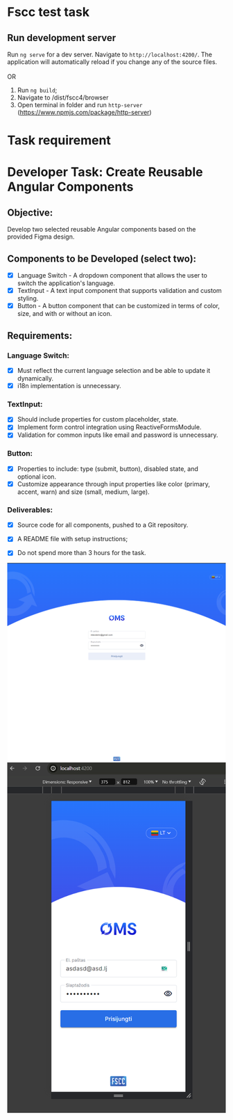 # Fscc test task

## Run development server

Run `ng serve` for a dev server. Navigate to `http://localhost:4200/`. The application will automatically reload if you change any of the source files.
<br/>
<br/>
OR
<br/>
1. Run `ng build`;
2. Navigate to /dist/fscc4/browser
3. Open terminal in folder and run `http-server` (https://www.npmjs.com/package/http-server)
# Task requirement

# Developer Task: Create Reusable Angular Components

## Objective:
Develop two selected reusable Angular components based on the provided Figma
design.

## Components to be Developed (select two):
- [x] Language Switch - A dropdown component that allows the user to switch the application&#39;s language.
- [x] TextInput - A text input component that supports validation and custom styling.
- [x] Button - A button component that can be customized in terms of color, size, and with or without an icon.

## Requirements:

### Language Switch:
- [x]    Must reflect the current language selection and be able to update it dynamically.
- [x]    i18n implementation is unnecessary.

### TextInput:
- [x]    Should include properties for custom placeholder, state.
- [x]    Implement form control integration using ReactiveFormsModule.
- [x]    Validation for common inputs like email and password is unnecessary.

### Button:
- [x]    Properties to include: type (submit, button), disabled state, and optional icon.
- [x]    Customize appearance through input properties like color (primary, accent, warn) and size (small, medium, large).

### Deliverables:
- [x] Source code for all components, pushed to a Git repository.
- [x] A README file with setup instructions;
- [x] Do not spend more than 3 hours for the task.


![alt text](https://raw.githubusercontent.com/mksolemn/fscc-test/main/src/assets/Screenshot.png "FSCC")
![alt text](https://raw.githubusercontent.com/mksolemn/fscc-test/main/src/assets/Screenshot-m.png "FSCCm")
